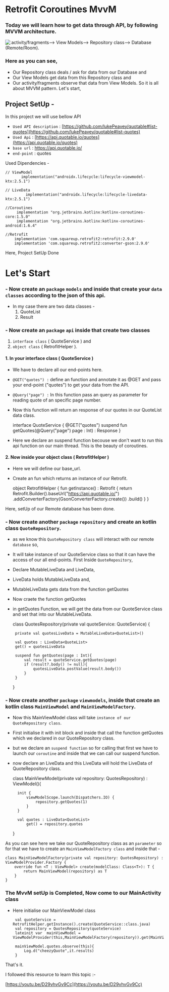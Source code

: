 # Retrofit Coroutines MvvM

### Today we will learn how to get data through API, by following MVVM architecture.

<img align="left" src="https://miro.medium.com/v2/resize:fit:1400/1*BqFy9rd2_hCtOeHgUY72gg.png">

activity/fragments--> View Models--> Repository class--> Database (Remote/Room).

### Here as you can see, 
 - Our Repository class deals / ask for data from our Database and 
 - Our View Models get data from this Repository class and
 - Our activity/fragments observe that data from View Models.
So it is all about MVVM pattern. Let's start,

## Project SetUp - 

In this project we will use bellow API
- `Used API description` : [https://github.com/lukePeavey/quotable#list-quotes](https://github.com/lukePeavey/quotable#list-quotes)
- `Used Api` : [https://api.quotable.io/quotes](https://api.quotable.io/quotes)  
- `base url` : https://api.quotable.io/
- `end-point` : quotes

Used Dipendencies - 

    // ViewModel
           implementation("androidx.lifecycle:lifecycle-viewmodel-ktx:2.5.1")
    
    // LiveData
             implementation("androidx.lifecycle:lifecycle-livedata-ktx:2.5.1")

    //Coroutines   
         implementation "org.jetbrains.kotlinx:kotlinx-coroutines-core:1.5.0"
         implementation "org.jetbrains.kotlinx:kotlinx-coroutines-android:1.6.4"

    //Retrofit  
        implementation 'com.squareup.retrofit2:retrofit:2.9.0'
        implementation 'com.squareup.retrofit2:converter-gson:2.9.0'

Here, Project SetUp Done

# Let's Start

### - Now create an `package` `models` and inside that create your `data classes` according to the json of this api.
 - In my case there are two data classes -
   1. QuoteList
   2. Result

### - Now create an `package` `api` inside that create two classes
   1. `interface class` ( QuoteService ) and
   2. `object class` ( RetrofitHelper ).

#### 1. In your interface class ( QuoteService )

  - We have to declare all our end-points here.
  - `@GET("quotes") :` define an function and annotate it as @GET and pass your end-point ("quotes") to get your data from the API.
  - `@Query("page") :` In this function pass an query as parameter for reading quote of an specific page number. 
  -  Now this function will return an response of our quotes in our QuoteList data class.

       interface QuoteService {
            @GET("quotes")
            suspend fun getQuotes(@Query("page") page : Int) : Response<QuoteList>
        }

  - Here we declare an suspend function becouse we don't want to run this api function on our main thread. This is the beauty of coroutines.
    
#### 2. Now inside your object class ( RetrofitHelper )

 - Here we will define our base_url.
 - Create an fun which returns an instance of our Retrofit.

      object RetrofitHelper {
            fun getInstance() : Retrofit {
                return Retrofit.Builder().baseUrl("https://api.quotable.io/")
                        .addConverterFactory(GsonConverterFactory.create())
                        .build()
            }
      } 

Here, setUp of our Remote database has been done.
    
### - Now create another `package` `repository` and create an kotlin class `QuoteRepository`.

 - as we know this `QuoteRepository class` will interact with our remote `database` so,
 - It will take instance of our QuoteService class so that it can have the access of our all end-points.
First Inside `QuoteRepository`,
 - Declare MutableLiveData and LiveData,
 - LiveData holds MutableLiveData and,
 - MutableLiveData gets data from the function getQuotes
 - Now craete the function getQuotes
 - in getQuotes Function, we will get the data from our QuoteService class and set that into our MutableLiveData.

    class QuotesRepository(private val quoteService: QuoteService) {

        private val quotesLiveData = MutableLiveData<QuoteList>()

        val quotes : LiveData<QuoteList>
        get() = quotesLiveData

        suspend fun getQuotes(page : Int){
            val result = quoteService.getQuotes(page)
            if (result?.body() != null){
                quotesLiveData.postValue(result.body())
            }
        }
    }

### - Now create another `package` `viewmodels`, inside that create an kotlin class `MainViewModel` and `MainViewModelFactory`.

- Now this MainViewModel class will take `instance of our QuoteRepository class`.
- First initialise it with init block and inside that call the function getQuotes which we declared in our QuoteRepository class.
- but we declare an `suspend function` so for calling that first we have to launch our `coroutine` and inside that we can call our suspend function.
- now declare an LiveData and this LiveData will hold the LiveData of QuoteRepository class. 

    class MainViewModel(private val repository: QuotesRepository) : ViewModel(){

        init {
            viewModelScope.launch(Dispatchers.IO) {
                repository.getQuotes(1)
            }
        }

        val quotes : LiveData<QuoteList>
            get() = repository.quotes
    }

As you can see here we take our QuoteRepository class as an `parameter` so for that we have to create an `MainViewModelFactory class` and inside that -

    class MainViewModelFactory(private val repository: QuotesRepository) : ViewModelProvider.Factory {
        override fun <T : ViewModel> create(modelClass: Class<T>): T {
            return MainViewModel(repository) as T
        }
    }

### The MvvM setUp is Completed, Now come to our MainActivity class

 - Here initialise our MainViewModel class

        val quoteService = RetrofitHelper.getInstance().create(QuoteService::class.java)
        val repository = QuotesRepository(quoteService)
        lateinit var  mainViewModel = ViewModelProvider(this,MainViewModelFactory(repository)).get(MainViewModel::class.java)

        mainViewModel.quotes.observe(this){
            Log.d("cheezyQuote",it.results)
        }

That's it.

I followed this resource to learn this topic :-

[https://youtu.be/D29vhvGv9Cc](https://youtu.be/D29vhvGv9Cc)
    
